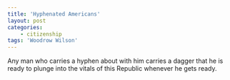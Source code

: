 ```yaml
---
title: 'Hyphenated Americans'
layout: post
categories:
    - citizenship
tags: 'Woodrow Wilson'
---
```


Any man who carries a hyphen about with him carries a dagger that he is ready to plunge into the vitals of this Republic whenever he gets ready.